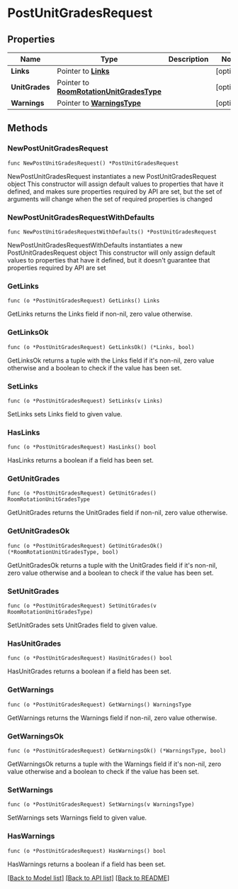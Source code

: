 # PostUnitGradesRequest

## Properties

Name | Type | Description | Notes
------------ | ------------- | ------------- | -------------
**Links** | Pointer to [**Links**](Links.md) |  | [optional] 
**UnitGrades** | Pointer to [**RoomRotationUnitGradesType**](RoomRotationUnitGradesType.md) |  | [optional] 
**Warnings** | Pointer to [**WarningsType**](WarningsType.md) |  | [optional] 

## Methods

### NewPostUnitGradesRequest

`func NewPostUnitGradesRequest() *PostUnitGradesRequest`

NewPostUnitGradesRequest instantiates a new PostUnitGradesRequest object
This constructor will assign default values to properties that have it defined,
and makes sure properties required by API are set, but the set of arguments
will change when the set of required properties is changed

### NewPostUnitGradesRequestWithDefaults

`func NewPostUnitGradesRequestWithDefaults() *PostUnitGradesRequest`

NewPostUnitGradesRequestWithDefaults instantiates a new PostUnitGradesRequest object
This constructor will only assign default values to properties that have it defined,
but it doesn't guarantee that properties required by API are set

### GetLinks

`func (o *PostUnitGradesRequest) GetLinks() Links`

GetLinks returns the Links field if non-nil, zero value otherwise.

### GetLinksOk

`func (o *PostUnitGradesRequest) GetLinksOk() (*Links, bool)`

GetLinksOk returns a tuple with the Links field if it's non-nil, zero value otherwise
and a boolean to check if the value has been set.

### SetLinks

`func (o *PostUnitGradesRequest) SetLinks(v Links)`

SetLinks sets Links field to given value.

### HasLinks

`func (o *PostUnitGradesRequest) HasLinks() bool`

HasLinks returns a boolean if a field has been set.

### GetUnitGrades

`func (o *PostUnitGradesRequest) GetUnitGrades() RoomRotationUnitGradesType`

GetUnitGrades returns the UnitGrades field if non-nil, zero value otherwise.

### GetUnitGradesOk

`func (o *PostUnitGradesRequest) GetUnitGradesOk() (*RoomRotationUnitGradesType, bool)`

GetUnitGradesOk returns a tuple with the UnitGrades field if it's non-nil, zero value otherwise
and a boolean to check if the value has been set.

### SetUnitGrades

`func (o *PostUnitGradesRequest) SetUnitGrades(v RoomRotationUnitGradesType)`

SetUnitGrades sets UnitGrades field to given value.

### HasUnitGrades

`func (o *PostUnitGradesRequest) HasUnitGrades() bool`

HasUnitGrades returns a boolean if a field has been set.

### GetWarnings

`func (o *PostUnitGradesRequest) GetWarnings() WarningsType`

GetWarnings returns the Warnings field if non-nil, zero value otherwise.

### GetWarningsOk

`func (o *PostUnitGradesRequest) GetWarningsOk() (*WarningsType, bool)`

GetWarningsOk returns a tuple with the Warnings field if it's non-nil, zero value otherwise
and a boolean to check if the value has been set.

### SetWarnings

`func (o *PostUnitGradesRequest) SetWarnings(v WarningsType)`

SetWarnings sets Warnings field to given value.

### HasWarnings

`func (o *PostUnitGradesRequest) HasWarnings() bool`

HasWarnings returns a boolean if a field has been set.


[[Back to Model list]](../README.md#documentation-for-models) [[Back to API list]](../README.md#documentation-for-api-endpoints) [[Back to README]](../README.md)


